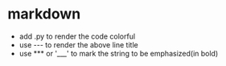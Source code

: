 markdown
====
* add .py to render the code colorful
* use --- to render the above line title
* use *** or '___' to mark the string to be emphasized(in bold) 

